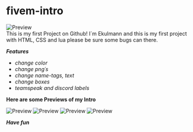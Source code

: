 # fivem-intro
![Preview](https://media.discordapp.net/attachments/823591769001689159/879449565382733886/static_1.png)
<br>
This is my first Project on Github! I´m Ekulmann and this is my first project with HTML, CSS and lua please be sure some bugs can there.

***Features***
<br>
- *change color*
- *change png´s*
- *change name-tags, text*
- *change boxes*
- *teamspeak and discord labels*

**Here are some Previews of my Intro** 

![Preview](https://media.discordapp.net/attachments/823591769001689159/879369181479452713/nOice.PNG?width=877&height=676)
![Preview](https://media.discordapp.net/attachments/823591769001689159/879368510785060905/loading2.jpg)
![Preview](https://media.discordapp.net/attachments/823591769001689159/879370083154161704/LUL.PNG?width=816&height=676)
![Preview](https://media.discordapp.net/attachments/823591769001689159/879374883719618611/Teamspeak_Logo.png)

***Have fun***
